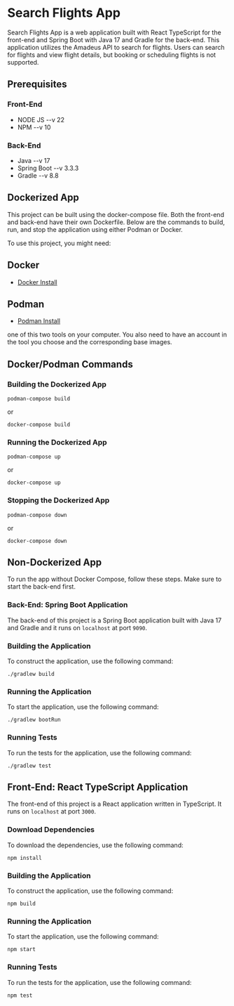 # Search Flights App
Search Flights App is a web application built with React TypeScript for the front-end and Spring Boot with Java 17 and Gradle for the back-end. This application utilizes the Amadeus API to search for flights. Users can search for flights and view flight details, but booking or scheduling flights is not supported.

## Prerequisites

### Front-End
- NODE JS --v 22
- NPM --v 10

### Back-End
- Java --v 17
- Spring Boot --v 3.3.3
- Gradle --v  8.8

## Dockerized App
This project can be built using the docker-compose file. Both the front-end and back-end have their own Dockerfile. Below are the commands to build, run, and stop the application using either Podman or Docker.

To use this project, you might need: 

## Docker 

- [Docker Install](https://www.docker.com/products/docker-desktop/)

## Podman 

- [Podman Install](https://podman.io/docs/installation)


one of this two tools on your computer. You also need to have an account in the tool you choose and the corresponding base images.

## Docker/Podman Commands
### Building the Dockerized App
```
podman-compose build
```
or

```
docker-compose build
```
### Running the Dockerized App
```
podman-compose up
```
or
```
docker-compose up
```
### Stopping the Dockerized App
```
podman-compose down
```
or
```
docker-compose down
```
## Non-Dockerized App
To run the app without Docker Compose, follow these steps. Make sure to start the back-end first.

### Back-End: Spring Boot Application
The back-end of this project is a Spring Boot application built with Java 17 and Gradle and it runs on `localhost` at port `9090`.

### Building the Application
To construct the application, use the following command:
```
./gradlew build
```

### Running the Application
To start the application, use the following command:
```
./gradlew bootRun
```
### Running Tests
To run the tests for the application, use the following command:
```
./gradlew test
```
## Front-End: React TypeScript Application
The front-end of this project is a React application written in TypeScript. It runs on `localhost` at port `3000`.

### Download Dependencies 
To download the dependencies, use the following command: 
```
npm install
```

### Building the Application 
To construct the application, use the following command: 
```
npm build
```
### Running the Application
To start the application, use the following command:
```
npm start
```
### Running Tests
To run the tests for the application, use the following command:
```
npm test
```

